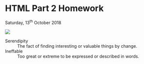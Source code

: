 
<h1>HTML Part 2 Homework</h1>
<p>Saturday, 13<sup>th</sup> October 2018</p>
<img src="https://upload.wikimedia.org/wikipedia/commons/3/3a/2007_Sakura_of_Fukushima-e_007_rotated.jpg"DESCRIPTION OF IMAGE" >
<dl>
<dt>Serendipity</dt>
<dd>The fact of finding interesting or valuable things by change.</dd>
<dt>Ineffable</dt>
<dd>Too great or extreme to be expressed or described in words.</dd>
</dl>
